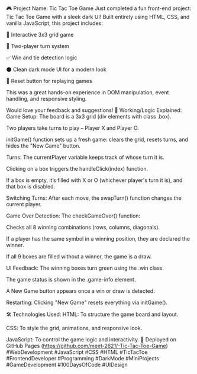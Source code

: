 🎮 Project Name: Tic Tac Toe Game
Just completed a fun front-end project: Tic Tac Toe Game with a sleek dark UI!
Built entirely using HTML, CSS, and vanilla JavaScript, this project includes:

🎯 Interactive 3x3 grid game

👥 Two-player turn system

✅ Win and tie detection logic

🌑 Clean dark mode UI for a modern look

🔄 Reset button for replaying games

This was a great hands-on experience in DOM manipulation, event handling, and responsive styling.

Would love your feedback and suggestions!
🧠 Working/Logic Explained:
Game Setup:
The board is a 3x3 grid (div elements with class .box).

Two players take turns to play – Player X and Player O.

initGame() function sets up a fresh game: clears the grid, resets turns, and hides the "New Game" button.

Turns:
The currentPlayer variable keeps track of whose turn it is.

Clicking on a box triggers the handleClick(index) function.

If a box is empty, it’s filled with X or O (whichever player's turn it is), and that box is disabled.

Switching Turns:
After each move, the swapTurn() function changes the current player.

Game Over Detection:
The checkGameOver() function:

Checks all 8 winning combinations (rows, columns, diagonals).

If a player has the same symbol in a winning position, they are declared the winner.

If all 9 boxes are filled without a winner, the game is a draw.

UI Feedback:
The winning boxes turn green using the .win class.

The game status is shown in the .game-info element.

A New Game button appears once a win or draw is detected.

Restarting:
Clicking "New Game" resets everything via initGame().

🛠️ Technologies Used:
HTML: To structure the game board and layout.

CSS: To style the grid, animations, and responsive look.

JavaScript​: To control the game logic and interactivity.
🔗 Deployed on GitHub Pages (https://github.com/meet-2621/-Tic-Tac-Toe-Game)
#WebDevelopment #JavaScript #CSS #HTML #TicTacToe #FrontendDeveloper #Programming #DarkMode #MiniProjects #GameDevelopment #100DaysOfCode #UIDesign
